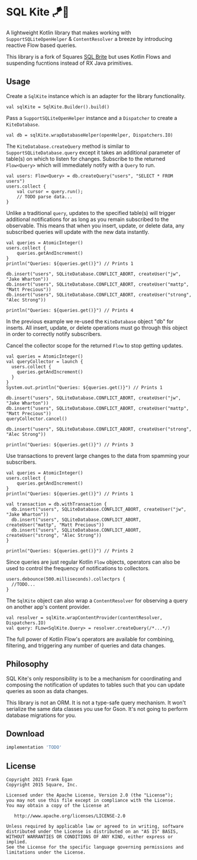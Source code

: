 SQL Kite 🪁🍃
=========

A lightweight Kotlin library that makes working with `SupportSQLiteOpenHelper` & `ContentResolver` a breeze by introducing reactive
Flow based queries.


This library is a fork of Squares [SQL Brite](https://github.com/square/sqlbrite) but uses Kotlin Flows and suspending fucntions instead of RX Java primitives.

Usage
-----

Create a `SqlKite` instance which is an adapter for the library functionality.

```
val sqlKite = SqlKite.Builder().build()
```

Pass a `SupportSQLiteOpenHelper` instance and a `Dispatcher` to create a `KiteDatabase`.

```
val db = sqlKite.wrapDatabaseHelper(openHelper, Dispatchers.IO)
```

The `KiteDatabase.createQuery` method is similar to `SupportSQLiteDatabase.query` except it takes an
additional parameter of table(s) on which to listen for changes. Subscribe to the returned
`Flow<Query>` which will immediately notify with a `Query` to run.

```
val users: Flow<Query> = db.createQuery("users", "SELECT * FROM users")
users.collect {
    val cursor = query.run();
    // TODO parse data...
}
```

Unlike a traditional `query`, updates to the specified table(s) will trigger additional
notifications for as long as you remain subscribed to the observable. This means that when you
insert, update, or delete data, any subscribed queries will update with the new data instantly.

```
val queries = AtomicInteger()
users.collect {
    queries.getAndIncrement()
}
println("Queries: ${queries.get()}") // Prints 1

db.insert("users", SQLiteDatabase.CONFLICT_ABORT, createUser("jw", "Jake Wharton"))
db.insert("users", SQLiteDatabase.CONFLICT_ABORT, createUser("mattp", "Matt Precious"))
db.insert("users", SQLiteDatabase.CONFLICT_ABORT, createUser("strong", "Alec Strong"))

println("Queries: ${queries.get()}") // Prints 4
```

In the previous example we re-used the `KiteDatabase` object "db" for inserts. All insert, update,
or delete operations must go through this object in order to correctly notify subscribers.

Cancel the collector scope for the returned `Flow` to stop getting updates.

```
val queries = AtomicInteger()
val queryCollector = launch {
  users.collect {
    queries.getAndIncrement()
  }
}
System.out.println("Queries: ${queries.get()}") // Prints 1

db.insert("users", SQLiteDatabase.CONFLICT_ABORT, createUser("jw", "Jake Wharton"))
db.insert("users", SQLiteDatabase.CONFLICT_ABORT, createUser("mattp", "Matt Precious"))
queryCollector.cancel()

db.insert("users", SQLiteDatabase.CONFLICT_ABORT, createUser("strong", "Alec Strong"))

println("Queries: ${queries.get()}") // Prints 3
```

Use transactions to prevent large changes to the data from spamming your subscribers.

```
val queries = AtomicInteger()
users.collect {
    queries.getAndIncrement()
}
println("Queries: ${queries.get()}") // Prints 1

val transaction = db.withTransaction {
  db.insert("users", SQLiteDatabase.CONFLICT_ABORT, createUser("jw", "Jake Wharton"))
  db.insert("users", SQLiteDatabase.CONFLICT_ABORT, createUser("mattp", "Matt Precious"))
  db.insert("users", SQLiteDatabase.CONFLICT_ABORT, createUser("strong", "Alec Strong"))
}

println("Queries: ${queries.get()}") // Prints 2
```
Since queries are just regular Kotlin `Flow` objects, operators can also be used to
control the frequency of notifications to collectors.

```
users.debounce(500.milliseconds).collectprs {
  //TODO...
}
```

The `SqlKite` object can also wrap a `ContentResolver` for observing a query on another app's
content provider.

```
val resolver = sqlKite.wrapContentProvider(contentResolver, Dispatchers.IO)
val query: FLow<SqlKite.Query> = resolver.createQuery(/*...*/)
```

The full power of Kotlin Flow's operators are available for combining, filtering, and triggering any
number of queries and data changes.



Philosophy
----------

SQL Kite's only responsibility is to be a mechanism for coordinating and composing the notification
of updates to tables such that you can update queries as soon as data changes.

This library is not an ORM. It is not a type-safe query mechanism. It won't serialize the same data classes
you use for Gson. It's not going to perform database migrations for you.



Download
--------

```groovy
implementation 'TODO'
```

License
-------

    Copyright 2021 Frank Egan
    Copyright 2015 Square, Inc.

    Licensed under the Apache License, Version 2.0 (the "License");
    you may not use this file except in compliance with the License.
    You may obtain a copy of the License at

       http://www.apache.org/licenses/LICENSE-2.0

    Unless required by applicable law or agreed to in writing, software
    distributed under the License is distributed on an "AS IS" BASIS,
    WITHOUT WARRANTIES OR CONDITIONS OF ANY KIND, either express or implied.
    See the License for the specific language governing permissions and
    limitations under the License.

